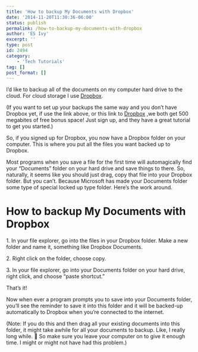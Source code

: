 ```yaml
---
title: 'How to backup My Documents with Dropbox'
date: '2014-11-20T11:30:36-06:00'
status: publish
permalink: /how-to-backup-my-documents-with-dropbox
author: 'ES Ivy'
excerpt: ''
type: post
id: 2494
category:
    - 'Tech Tutorials'
tag: []
post_format: []
---
```

I’d like to backup all of the documents on my computer hard drive to the cloud. For cloud storage I use [Dropbox](https://db.tt/NTJdiGou).

(If you want to set up your backups the same way and you don’t have Dropbox yet, if use the link above, or this link to [Dropbox](https://db.tt/NTJdiGou) ,we both get 500 megabites of free bonus space! Just sign up, and they have a great tutorial to get you started.)

So, if you signed up for Dropbox, you now have a Dropbox folder on your computer. This is where you put all the files you want backed up to Dropbox.

Most programs when you save a file for the first time will automagically find your “Documents” folder on your hard drive and save things to there. So, naturally, it seems like you should just drag, copy that file into your Dropbox folder. But you can’t. Because Microsoft has made your Documents folder some type of special locked up type folder. Here’s the work around.

How to backup My Documents with Dropbox
=======================================

1\. In your file explorer, go into the files in your Dropbox folder. Make a new folder and name it, something like Dropbox Documents.

2\. Right click on the folder, choose copy.

3\. In your file explorer, go into your Documents folder on your hard drive, right click, and choose “paste shortcut.”

That’s it!

Now when ever a program prompts you to save into your Documents folder, you’ll see the reminder to save it into this folder and it will be backed-up automatically to Dropbox when you’re connected to the internet.

(Note: If you do this and then drag all your existing documents into this folder, it might take awhile for all your documents to backup. Like, I really long while. 🙂 So make sure you leave your computer on to give it enough time. I might or might not have had this problem.)